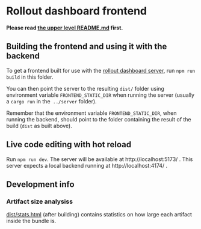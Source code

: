 # Rollout dashboard frontend

**Please read [the upper level README.md](../README.md) first.**

## Building the frontend and using it with the backend

To get a frontend built for use with the [rollout dashboard server](../server/),
run `npm run build` in this folder.

You can then point the server to the resulting `dist/` folder using
environment variable `FRONTEND_STATIC_DIR` when running the server
(usually a `cargo run` in the` ../server` folder).

Remember that the environment variable `FRONTEND_STATIC_DIR`, when
running the backend, should point to the folder containing the result
of the build (`dist` as built above).

## Live code editing with hot reload

Run `npm run dev`.  The server will be available at http://localhost:5173/ .
This server expects a local backend running at http://localhost:4174/ .

## Development info

### Artifact size analysiss

[dist/stats.html](dist/stats.html) (after building) contains statistics on how
large each artifact inside the bundle is.

